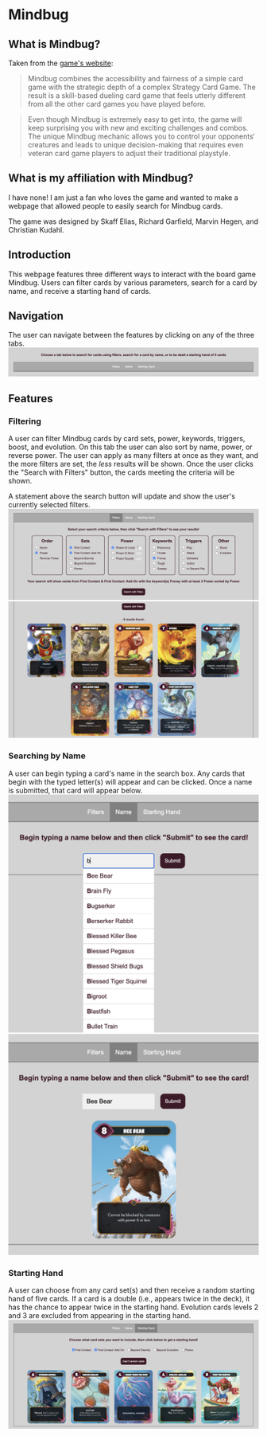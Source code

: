 # Mindbug 

## What is Mindbug?
Taken from the [game's website](https://mindbug.me/):

>Mindbug combines the accessibility and fairness of a simple card game with the strategic depth of a complex Strategy Card Game. The result is a skill-based dueling card game that feels utterly different from all the other card games you have played before.

>Even though Mindbug is extremely easy to get into, the game will keep surprising you with new and exciting challenges and combos. The unique Mindbug mechanic allows you to control your opponents‘ creatures and leads to unique decision-making that requires even veteran card game players to adjust their traditional playstyle.

## What is my affiliation with Mindbug?
I have none! I am just a fan who loves the game and wanted to make a webpage that allowed people to easily search for Mindbug cards.

The game was designed by Skaff Elias, Richard Garfield, Marvin Hegen, and Christian Kudahl.

## Introduction
This webpage features three different ways to interact with the board game Mindbug. Users can filter cards by various parameters, search for a card by name, and receive a starting hand of cards.

## Navigation
The user can navigate between the features by clicking on any of the three tabs.
![The three tabs of the webpage](./img/readme/readme-tabs.png)

## Features

### Filtering
A user can filter Mindbug cards by card sets, power, keywords, triggers, boost, and evolution. On this tab the user can also sort by name, power, or reverse power. The user can apply as many filters at once as they want, and the more filters are set, the *less* results will be shown. Once the user clicks the "Search with Filters" button, the cards meeting the criteria will be shown.

A statement above the search button will update and show the user's currently selected filters.
![The filter section with an assortment of filters checked](./img/readme/readme-filter-1.png)
![The filter section with card results showing](./img/readme/readme-filter-2.png)

### Searching by Name
A user can begin typing a card's name in the search box. Any cards that begin with the typed letter(s) will appear and can be clicked. Once a name is submitted, that card will appear below.
![The sort by name section with autofill showing](./img/readme/readme-name-1.png)
![The sort by name section with a result showing](./img/readme/readme-name-2.png)

### Starting Hand
A user can choose from any card set(s) and then receive a random starting hand of five cards. If a card is a double (i.e., appears twice in the deck), it has the chance to appear twice in the starting hand. Evolution cards levels 2 and 3 are excluded from appearing in the starting hand.
![The starting hand section with a starting hand showing](./img/readme/readme-hand.png)
